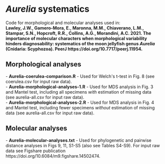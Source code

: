 # <em>Aurelia</em> systematics
<p>Code for morphological and molecular analyses used in:<br>
<strong>Lawley, J.W., Gamero-Mora, E., Maronna, M.M., Chiaverano, L.M., Stampar, S.N., Hopcroft, R.R., Collins, A.G., Morandini, A.C. 2021. The importance of molecular characters when morphological variability hinders diagnosability: systematics of the moon jellyfish genus <em>Aurelia</em> (Cnidaria: Scyphozoa). PeerJ https://doi.org/10.7717/peerj.11954.</strong></p>

## Morphological analyses

<p>- <strong>Aurelia-coerulea-comparison.R</strong> - Used for Welch's t-test in Fig. 8 (see coerulea.csv for input raw data).<br>
- <strong>Aurelia-morphological-analyses-1.R</strong> - Used for MDS analysis in Fig. 3 and Mantel test, including all specimens <em>with</em> estimation of missing data (see aurelia-all.csv for input raw data).<br>
- <strong>Aurelia-morphological-analyses-2.R</strong> - Used for MDS analysis in Fig. 4 and Mantel test, including fewer specimens <em>without</em> estimation of missing data (see aurelia-all.csv for input raw data).</p>

## Molecular analyses

<p>- <strong>Aurelia-molecular-analyses.txt</strong> - Used for phylogenetic and pairwise distance analyses in Figs 9, 11, S1-S5 (also see Tables S4-S9). For input raw data see Figshare publication https://doi.org/10.6084/m9.figshare.14502474. </p>
